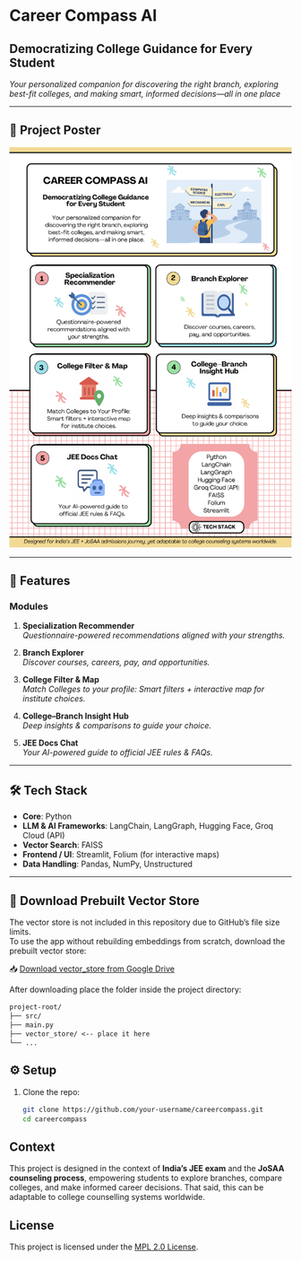 # Career Compass AI

## Democratizing College Guidance for Every Student

*Your personalized companion for discovering the right branch, exploring best-fit colleges, and making smart, informed decisions—all in one place*

---

## 📌 Project Poster
![Poster Thumbnail](assets/poster.png)

---

## 🚀 Features

### Modules
1. **Specialization Recommender**  
   *Questionnaire-powered recommendations aligned with your strengths.*

2. **Branch Explorer**  
   *Discover courses, careers, pay, and opportunities.*

3. **College Filter & Map**  
   *Match Colleges to your profile: Smart filters + interactive map for institute choices.*

4. **College–Branch Insight Hub**  
   *Deep insights & comparisons to guide your choice.*

5. **JEE Docs Chat**  
   *Your AI-powered guide to official JEE rules & FAQs.*

---

## 🛠️ Tech Stack
- **Core**: Python  
- **LLM & AI Frameworks**: LangChain, LangGraph, Hugging Face, Groq Cloud (API)  
- **Vector Search**: FAISS  
- **Frontend / UI**: Streamlit, Folium (for interactive maps)  
- **Data Handling**: Pandas, NumPy, Unstructured  

---

## 🔗 Download Prebuilt Vector Store

The vector store is not included in this repository due to GitHub’s file size limits.  
To use the app without rebuilding embeddings from scratch, download the prebuilt vector store:

📥 [Download vector_store from Google Drive](https://drive.google.com/drive/folders/1A2ibtHlumIechILpXJdSS4YTl2QbDaWi?usp=sharing)

After downloading place the folder inside the project directory:
```
project-root/
├── src/
├── main.py
├── vector_store/ <-- place it here
└── ...
```
## ⚙️ Setup

1. Clone the repo:  
   ```bash
   git clone https://github.com/your-username/careercompass.git
   cd careercompass
   ```




## Context

This project is designed in the context of **India’s JEE exam** and the **JoSAA counseling process**, empowering students to explore branches, compare colleges, and make informed career decisions. That said, this can be adaptable to college counselling systems worldwide.

## License

This project is licensed under the [MPL 2.0 License](./LICENSE).





